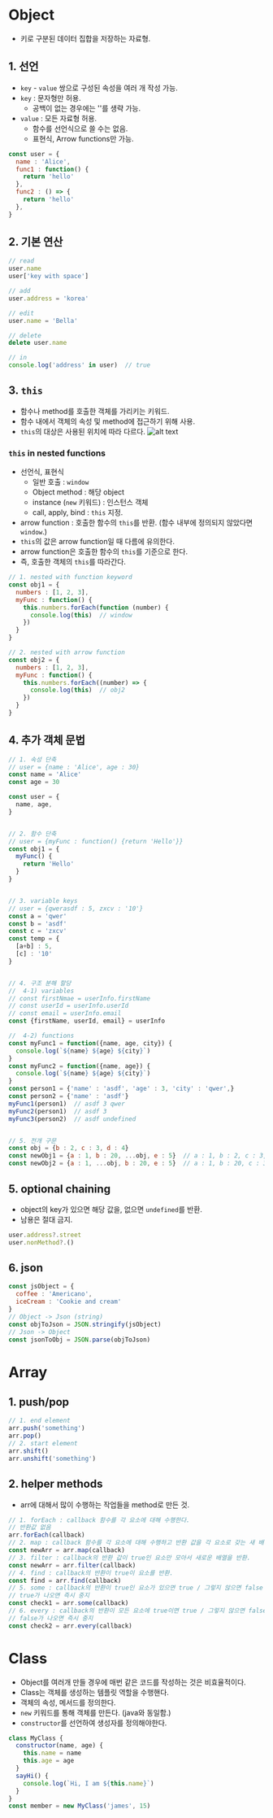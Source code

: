# Object
- 키로 구분된 데이터 집합을 저장하는 자료형.

## 1. 선언
- `key` - `value` 쌍으로 구성된 속성을 여러 개 작성 가능.
- `key` : 문자형만 허용.
  - 공백이 없는 경우에는 ''를 생략 가능.
- `value` : 모든 자료형 허용.
  - 함수를 선언식으로 쓸 수는 없음.
  - 표현식, Arrow functions만 가능.
```js
const user = {
  name : 'Alice',
  func1 : function() {
    return 'hello'
  },
  func2 : () => {
    return 'hello'
  },
}
```

## 2. 기본 연산
```js
// read
user.name
user['key with space']

// add
user.address = 'korea'

// edit
user.name = 'Bella'

// delete
delete user.name

// in
console.log('address' in user)  // true
```

## 3. `this`
- 함수나 method를 호출한 객체를 가리키는 키워드.
- 함수 내에서 객체의 속성 및 method에 접근하기 위해 사용.
- `this`의 대상은 사용된 위치에 따라 다르다.
![alt text](image-1.png)

### `this` in nested functions
- 선언식, 표현식
  - 일반 호출 : `window`
  - Object method : 해당 object
  - instance (`new` 키워드) : 인스턴스 객체
  - call, apply, bind : `this` 지정.
- arrow function : 호출한 함수의 `this`를 반환. (함수 내부에 정의되지 않았다면 `window`.)
- `this`의 값은 arrow function일 때 다름에 유의한다.
- arrow function은 호출한 함수의 `this`를 기준으로 한다.
- 즉, 호출한 객체의 `this`를 따라간다.
```js
// 1. nested with function keyword
const obj1 = {
  numbers : [1, 2, 3],
  myFunc : function() {
    this.numbers.forEach(function (number) {
      console.log(this)  // window
    })
  }
}

// 2. nested with arrow function
const obj2 = {
  numbers : [1, 2, 3],
  myFunc : function() {
    this.numbers.forEach((number) => {
      console.log(this)  // obj2
    })
  }
}
```

## 4. 추가 객체 문법
```js
// 1. 속성 단축
// user = {name : 'Alice', age : 30}
const name = 'Alice'
const age = 30

const user = {
  name, age,
}


// 2. 함수 단축
// user = {myFunc : function() {return 'Hello'}}
const obj1 = {
  myFunc() {
    return 'Hello'
  }
}


// 3. variable keys
// user = {qwerasdf : 5, zxcv : '10'}
const a = 'qwer'
const b = 'asdf'
const c = 'zxcv'
const temp = {
  [a+b] : 5,
  [c] : '10'
}


// 4. 구조 분해 할당
//  4-1) variables
// const firstNmae = userInfo.firstName
// const userId = userInfo.userId
// const email = userInfo.email
const {firstName, userId, email} = userInfo

//  4-2) functions
const myFunc1 = function({name, age, city}) {
  console.log(`${name} ${age} ${city}`)
}
const myFunc2 = function({name, age}) {
  console.log(`${name} ${age} ${city}`)
}
const person1 = {'name' : 'asdf', 'age' : 3, 'city' : 'qwer',}
const person2 = {'name' : 'asdf'}
myFunc1(person1)  // asdf 3 qwer
myFunc2(person1)  // asdf 3
myFunc3(person2)  // asdf undefined


// 5. 전개 구문
const obj = {b : 2, c : 3, d : 4}
const newObj1 = {a : 1, b : 20, ...obj, e : 5}  // a : 1, b : 2, c : 3, d : 4, e : 5
const newObj2 = {a : 1, ...obj, b : 20, e : 5}  // a : 1, b : 20, c : 3, d : 4, e : 5
```


## 5. optional chaining
- object의 key가 있으면 해당 값을, 없으면 `undefined`를 반환.
- 남용은 절대 금지.
```js
user.address?.street
user.nonMethod?.()
```

## 6. json
```js
const jsObject = {
  coffee : 'Americano',
  iceCream : 'Cookie and cream'
}
// Object -> Json (string)
const objToJson = JSON.stringify(jsObject)
// Json -> Object
const jsonToObj = JSON.parse(objToJson)
```

# Array
## 1. push/pop
```js
// 1. end element
arr.push('something')
arr.pop()
// 2. start element
arr.shift()
arr.unshift('something')
```

## 2. helper methods
- arr에 대해서 많이 수행하는 작업들을 method로 만든 것.
```js
// 1. forEach : callback 함수를 각 요소에 대해 수행한다.
// 반환값 없음
arr.forEach(callback)
// 2. map : callback 함수를 각 요소에 대해 수행하고 반환 값을 각 요소로 갖는 새 배열을 반환.
const newArr = arr.map(callback)
// 3. filter : callback의 반환 값이 true인 요소만 모아서 새로운 배열을 반환.
const newArr = arr.filter(callback)
// 4. find : callback의 반환이 true이 요소를 반환.
const find = arr.find(callback)
// 5. some : callback의 반환이 true인 요소가 있으면 true / 그렇지 않으면 false
// true가 나오면 즉시 중지
const check1 = arr.some(callback)
// 6. every : callback의 반환이 모든 요소에 true이면 true / 그렇지 않으면 false
// false가 나오면 즉시 중지
const check2 = arr.every(callback)
```

# Class
- Object를 여러개 만들 경우에 매번 같은 코드를 작성하는 것은 비효율적이다.
- Class는 객체를 생성하는 템플릿 역할을 수행핸다.
- 객체의 속성, 메서드를 정의한다.
- `new` 키워드를 통해 객체를 만든다. (java와 동일함.)
- `constructor`를 선언하여 생성자를 정의해야한다.
```js
class MyClass {
  constructor(name, age) {
    this.name = name
    this.age = age
  }
  sayHi() {
    console.log(`Hi, I am ${this.name}`)
  }
}
const member = new MyClass('james', 15)

```